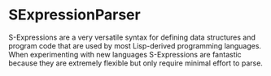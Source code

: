 # SExpressionParser
S-Expressions are a very versatile syntax for defining data structures and program code that are used by most Lisp-derived programming languages.  When experimenting with new languages S-Expressions are fantastic because they are extremely flexible but only require minimal effort to parse. 
